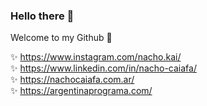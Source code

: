 ### Hello there 👋  
Welcome to my Github 🧙‍  
  
✨ https://www.instagram.com/nacho.kai/  
✨ https://www.linkedin.com/in/nacho-caiafa/  
✨ https://nachocaiafa.com.ar/  
✨ https://argentinaprograma.com/  
  
